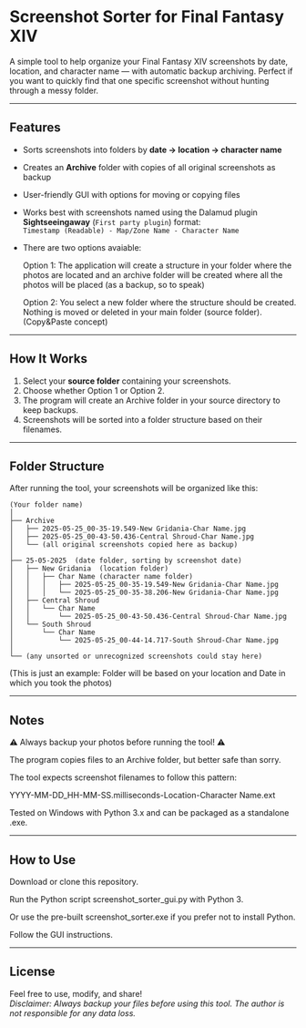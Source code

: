 # Screenshot Sorter for Final Fantasy XIV

A simple tool to help organize your Final Fantasy XIV screenshots by date, location, and character name — with automatic backup archiving. Perfect if you want to quickly find that one specific screenshot without hunting through a messy folder.

---

## Features

- Sorts screenshots into folders by **date → location → character name**
- Creates an **Archive** folder with copies of all original screenshots as backup
- User-friendly GUI with options for moving or copying files
- Works best with screenshots named using the Dalamud plugin **Sightseeingaway** (`First party plugin`) format:  
  `Timestamp (Readable) - Map/Zone Name - Character Name`
- There are two options avaiable:
  
  Option 1: The application will create a structure in your folder where the photos are located and an archive folder will be created where all the photos will be placed (as a backup, so to speak)
  
  Option 2: You select a new folder where the structure should be created. Nothing is moved or deleted in your main folder (source folder). (Copy&Paste concept)

---

## How It Works

1. Select your **source folder** containing your screenshots.
2. Choose whether Option 1 or Option 2.
3. The program will create an Archive folder in your source directory to keep backups.
4. Screenshots will be sorted into a folder structure based on their filenames.

---

## Folder Structure

After running the tool, your screenshots will be organized like this:

```plaintext
(Your folder name)
│
├── Archive
│   ├── 2025-05-25_00-35-19.549-New Gridania-Char Name.jpg
│   ├── 2025-05-25_00-43-50.436-Central Shroud-Char Name.jpg
│   └── (all original screenshots copied here as backup)
│
├── 25-05-2025  (date folder, sorting by screenshot date)
│   ├── New Gridania  (location folder)
│   │   ├── Char Name (character name folder)
│   │   │   ├── 2025-05-25_00-35-19.549-New Gridania-Char Name.jpg
│   │   │   └── 2025-05-25_00-35-38.206-New Gridania-Char Name.jpg
│   ├── Central Shroud
│   │   └── Char Name
│   │       └── 2025-05-25_00-43-50.436-Central Shroud-Char Name.jpg
│   └── South Shroud
│       └── Char Name
│           └── 2025-05-25_00-44-14.717-South Shroud-Char Name.jpg
│
└── (any unsorted or unrecognized screenshots could stay here)
```

(This is just an example: Folder will be based on your location and Date in which you took the photos)

---

## Notes

⚠️ Always backup your photos before running the tool! ⚠️

The program copies files to an Archive folder, but better safe than sorry.

The tool expects screenshot filenames to follow this pattern:

YYYY-MM-DD_HH-MM-SS.milliseconds-Location-Character Name.ext

Tested on Windows with Python 3.x and can be packaged as a standalone .exe.

---

## How to Use

Download or clone this repository.

Run the Python script screenshot_sorter_gui.py with Python 3.

Or use the pre-built screenshot_sorter.exe if you prefer not to install Python.

Follow the GUI instructions.

---

## License

Feel free to use, modify, and share!  
_Disclaimer: Always backup your files before using this tool. The author is not responsible for any data loss._
